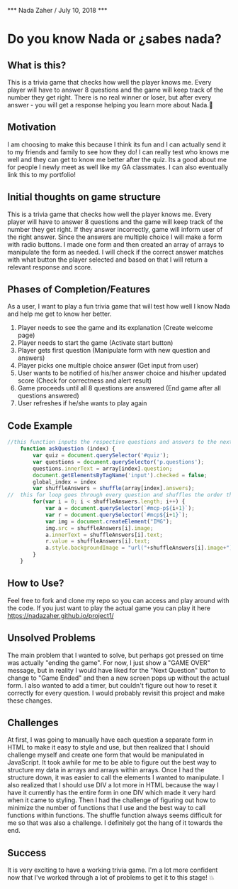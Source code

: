*** Nada Zaher / July 10, 2018 ***

# Do you know Nada or ¿sabes nada?

## What is this?

This is a trivia game that checks how well the player knows me. Every player will have to answer 8 questions and the game will keep track of the number they get right. There is no real winner or loser, but after every answer - you will get a response helping you learn more about Nada.:dancer:

## Motivation

I am choosing to make this because I think its fun and I can actually send it to my friends and family to see how they do! I can really test who knows me well and they can get to know me better after the quiz. Its a good about me for people I newly meet as well like my GA classmates. I can also eventually link this to my portfolio!

## Initial thoughts on game structure

This is a trivia game that checks how well the player knows me. Every player will have to answer 8 questions and the game will keep track of the number they get right. If they answer incorrectly, game will inform user of the right answer. Since the answers are multiple choice I will make a form with radio buttons. I made one form and then created an array of arrays to manipulate the form as needed. I will check if the correct answer matches with what button the player selected and based on that I will return a relevant response and score. 

## Phases of Completion/Features

As a user, I want to play a fun trivia game that will test how well I know Nada and help me get to know her better. 
1)	Player needs to see the game and its explanation (Create welcome page)
2)	Player needs to start the game (Activate start button)
3)	Player gets first question (Manipulate form with new question and answers)
4)	Player picks one multiple choice answer (Get input from user)
5)  User wants to be notified of his/her answer choice and his/her updated score (Check for correctness and alert result)
6)  Game proceeds until all 8 questions are answered (End game after all questions answered)
7)  User refreshes if he/she wants to play again 

## Code Example 

```javascript
//this function inputs the respective questions and answers to the next form
    function askQuestion (index) {
        var quiz = document.querySelector('#quiz');
        var questions = document.querySelector('p.questions');
        questions.innerText = array[index].question; 
        document.getElementsByTagName('input').checked = false;
        global_index = index
        var shuffleAnswers = shuffle(array[index].answers);
//  this for loop goes through every question and shuffles the order that the answers are appearing in
        for(var i = 0; i < shuffleAnswers.length; i++) {
            var a = document.querySelector(`#mcp-p${i+1}`);
            var r = document.querySelector(`#mcp${i+1}`);
            var img = document.createElement("IMG"); 
            img.src = shuffleAnswers[i].image;
            a.innerText = shuffleAnswers[i].text;
            r.value = shuffleAnswers[i].text;
            a.style.backgroundImage = "url("+shuffleAnswers[i].image+")";
        }
    }
```

## How to Use?
Feel free to fork and clone my repo so you can access and play around with the code. If you just want to play the actual game you can play it here https://nadazaher.github.io/project1/

## Unsolved Problems
The main problem that I wanted to solve, but perhaps got pressed on time was actually "ending the game". For now, I just show a "GAME OVER" message, but in reality I would have liked for the "Next Question" button to change to "Game Ended" and then a new screen pops up without the actual form. I also wanted to add a timer, but couldn't figure out how to reset it correctly for every question. I would probably revisit this project and make these changes.

## Challenges
At first, I was going to manually have each question a separate form in HTML to make it easy to style and use, but then realized that I should challenge myself and create one form that would be manipulated in JavaScript. It took awhile for me to be able to figure out the best way to structure my data in arrays and arrays within arrays. Once I had the structure down, it was easier to call the elements I wanted to manipulate. I also realized that I should use DIV a lot more in HTML because the way I have it currently has the entire form in one DIV which made it very hard when it came to styling. Then I had the challenge of figuring out how to minimize the number of functions that I use and the best way to call functions within functions. The shuffle function always seems difficult for me so that was also a challenge. I definitely got the hang of it towards the end. 

## Success
It is very exciting to have a working trivia game. I'm a lot more confident now that I've worked through a lot of problems to get it to this stage! :boom:


